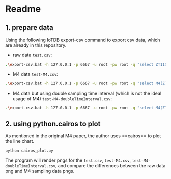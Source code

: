 # 

# Readme

## 1. prepare data

Using the following IoTDB export-csv command to export csv data, which are already in this repository.

-   raw data `test.csv`:

```bash
.\export-csv.bat -h 127.0.0.1 -p 6667 -u root -pw root -q "select ZT11529 from root.group_69.`1701`" -tf timestamp -td . -linesPerFile 300000
```

-   M4 data `test-M4.csv`:

```bash
.\export-csv.bat -h 127.0.0.1 -p 6667 -u root -pw root -q "select M4(ZT11529,'timeInterval'='208653','displayWindowBegin'='1591717867194','displayWindowEnd'='1591926520194') from root.group_69.`1701`" -tf timestamp -td .
```

-   M4 data but using double sampling time interval (which is not the ideal usage of M4) `test-M4-doubleTimeInterval.csv`:

```bash
.\export-csv.bat -h 127.0.0.1 -p 6667 -u root -pw root -q "select M4(ZT11529,'timeInterval'='417306','displayWindowBegin'='1591717867194','displayWindowEnd'='1591926520194') from root.group_69.`1701`" -tf timestamp -td .
```

## 2. using python.cairos to plot

As mentioned in the original M4 paper, the author uses ==cairos== to plot the line chart.

```python
python cairos_plot.py
```

The program will render pngs for the `test.csv`, `test-M4.csv`, `test-M4-doubleTimeInterval.csv`, and compare the differences between the raw data png and M4 sampling data pngs.





